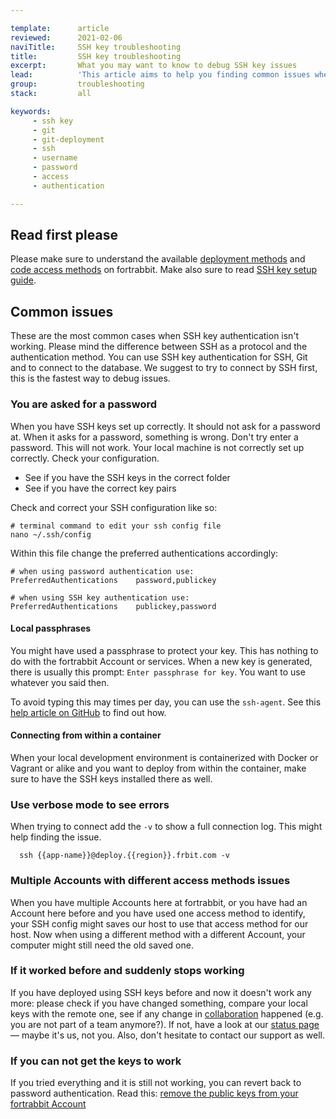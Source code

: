 ```yaml
---

template:      article
reviewed:      2021-02-06
naviTitle:     SSH key troubleshooting
title:         SSH key troubleshooting
excerpt:       What you may want to know to debug SSH key issues
lead:          'This article aims to help you finding common issues when trying to connect to fortrabbit deploy services using SSH key authentication.'
group:         troubleshooting
stack:         all

keywords:
     - ssh key
     - git
     - git-deployment
     - ssh
     - username
     - password
     - access
     - authentication

---
```


## Read first please

Please make sure to understand the available [deployment methods](/deployment-methods) and [code access methods](/access-methods) on fortrabbit. Make also sure to read [SSH key setup guide](ssh-keys).


## Common issues

These are the most common cases when SSH key authentication isn't working. Please mind the difference between SSH as a protocol and the authentication method. You can use SSH key authentication for SSH, Git and to connect to the database. We suggest to try to connect by SSH first, this is the fastest way to debug issues.


### You are asked for a password

When you have SSH keys set up correctly. It should not ask for a password at. When it asks for a password, something is wrong. Don't try enter a password. This will not work. Your local machine is not correctly set up correctly. Check your configuration.

+ See if you have the SSH keys in the correct folder
+ See if you have the correct key pairs

Check and correct your SSH configuration like so:

```
# terminal command to edit your ssh config file
nano ~/.ssh/config
```

Within this file change the preferred authentications accordingly:

```
# when using password authentication use:
PreferredAuthentications    password,publickey

# when using SSH key authentication use:
PreferredAuthentications    publickey,password
```

#### Local passphrases

You might have used a passphrase to protect your key. This has nothing to do with the fortrabbit Account or services. When a new key is generated, there is usually this prompt: `Enter passphrase for key`. You want to use whatever you said then.

To avoid typing this may times per day, you can use the `ssh-agent`. See this [help article on GitHub](https://help.github.com/en/github/authenticating-to-github/working-with-ssh-key-passphrases) to find out how.


#### Connecting from within a container

When your local development environment is containerized with Docker or Vagrant or alike and you want to deploy from within the container, make sure to have the SSH keys installed there as well.

### Use verbose mode to see errors

When trying to connect add the `-v` to show a full connection log. This might help finding the issue.

```shell
  ssh {{app-name}}@deploy.{{region}}.frbit.com -v
```

### Multiple Accounts with different access methods issues

When you have multiple Accounts here at fortrabbit, or you have had an Account here before and you have used one access method to identify, your SSH config might saves our host to use that access method for our host. Now when using a different method with a different Account, your computer might still need the old saved one.


### If it worked before and suddenly stops working

If you have deployed using SSH keys before and now it doesn't work any more: please check if you have changed something, compare your local keys with the remote one, see if any change in [collaboration](/collaboration) happened (e.g. you are not part of a team anymore?). If not, have a look at our [status page](https://status.fortrabbit.com) — maybe it's us, not you. Also, don't hesitate to contact our support as well.


### If you can not get the keys to work

If you tried everything and it is still not working, you can revert back to password authentication. Read this: [remove the public keys from your fortrabbit Account](access-methods#toc-how-to-change-from-ssh-key-to-password-authentication)
